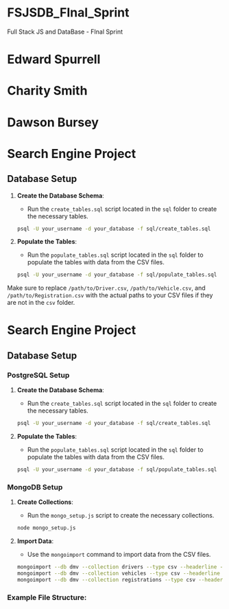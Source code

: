 # FSJSDB_FInal_Sprint
Full Stack JS and DataBase - FInal Sprint
# Edward Spurrell
# Charity Smith
# Dawson Bursey

<!-- Database set up -->

# Search Engine Project

## Database Setup

1. **Create the Database Schema**:
    - Run the `create_tables.sql` script located in the `sql` folder to create the necessary tables.
    ```bash
    psql -U your_username -d your_database -f sql/create_tables.sql
    ```

2. **Populate the Tables**:
    - Run the `populate_tables.sql` script located in the `sql` folder to populate the tables with data from the CSV files.
    ```bash
    psql -U your_username -d your_database -f sql/populate_tables.sql
    ```

Make sure to replace `/path/to/Driver.csv`, `/path/to/Vehicle.csv`, and `/path/to/Registration.csv` with the actual paths to your CSV files if they are not in the `csv` folder.

<!-- Mongo database setup -->

# Search Engine Project

## Database Setup

### PostgreSQL Setup

1. **Create the Database Schema**:
    - Run the `create_tables.sql` script located in the `sql` folder to create the necessary tables.
    ```bash
    psql -U your_username -d your_database -f sql/create_tables.sql
    ```

2. **Populate the Tables**:
    - Run the `populate_tables.sql` script located in the `sql` folder to populate the tables with data from the CSV files.
    ```bash
    psql -U your_username -d your_database -f sql/populate_tables.sql
    ```

### MongoDB Setup

1. **Create Collections**:
    - Run the `mongo_setup.js` script to create the necessary collections.
    ```bash
    node mongo_setup.js
    ```

2. **Import Data**:
    - Use the `mongoimport` command to import data from the CSV files.
    ```bash
    mongoimport --db dmv --collection drivers --type csv --headerline --file /path/to/Driver.csv
    mongoimport --db dmv --collection vehicles --type csv --headerline --file /path/to/Vehicle.csv
    mongoimport --db dmv --collection registrations --type csv --headerline --file /path/to/Registration.csv
    ```

### Example File Structure:
